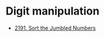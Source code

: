 # Digit manipulation

- [2191. Sort the Jumbled Numbers](https://leetcode.com/problems/sort-the-jumbled-numbers/description)